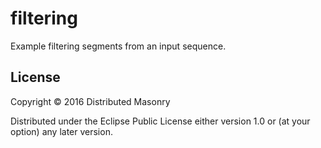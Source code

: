 # filtering

Example filtering segments from an input sequence.

## License

Copyright © 2016 Distributed Masonry

Distributed under the Eclipse Public License either version 1.0 or (at
your option) any later version.
